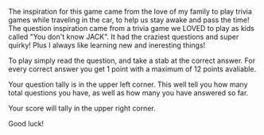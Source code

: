 The inspiration for this game came from the love of my family to play trivia games while traveling in the car, to help us stay awake and pass the time! The question inspiration came from a trivia game we LOVED to play as kids called "You don't know JACK". It had the craziest questions and super quirky! Plus I always like learning new and ineresting things!

To play simply read the question, and take a stab at the correct answer. For every correct answer you get 1 point with a maximum of 12 points avaliable.

Your question tally is in the upper left corner. This well tell you how many total questions you have, as well as how many you have answered so far.

Your score will tally in the upper right corner.

Good luck!